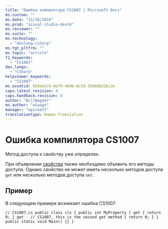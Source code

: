 ```yaml
---
title: "Ошибка компилятора CS1007 | Microsoft Docs"
ms.custom: ""
ms.date: "11/16/2016"
ms.prod: "visual-studio-dev14"
ms.reviewer: ""
ms.suite: ""
ms.technology: 
  - "devlang-csharp"
ms.tgt_pltfrm: ""
ms.topic: "article"
f1_keywords: 
  - "CS1007"
dev_langs: 
  - "CSharp"
helpviewer_keywords: 
  - "CS1007"
ms.assetid: b56ee2c6-8e79-4b9b-8c59-194bdb22bc3e
caps.latest.revision: 8
caps.handback.revision: 8
author: "BillWagner"
ms.author: "wiwagn"
manager: "wpickett"
translationtype: Human Translation
---
```

# Ошибка компилятора CS1007
Метод доступа к свойству уже определен.  
  
 При объявлении [свойства](../../csharp/programming-guide/classes-and-structs/using-properties.md) также необходимо объявить его методы доступа. Однако свойство не может иметь несколько методов доступа `get` или несколько методов доступа `set`.  
  
## Пример  
 В следующем примере возникает ошибка CS1007:  
  
```  
// CS1007.cs public class clx { public int MyProperty { get { return 0; } get   // CS1007, this is the second get method { return 0; } } public static void Main() {} }  
```